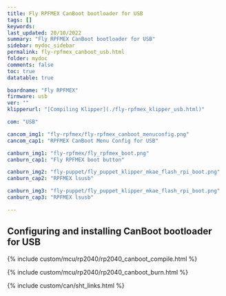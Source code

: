 ```yaml
---
title: Fly RPFMEX CanBoot bootloader for USB
tags: []
keywords: 
last_updated: 20/10/2022
summary: "Fly RPFMEX CanBoot bootloader for USB"
sidebar: mydoc_sidebar
permalink: fly-rpfmex_canboot_usb.html
folder: mydoc
comments: false
toc: true
datatable: true

boardname: "Fly RPFMEX"
firmware: usb
ver: "" 
klipperurl: "[Compiling Klipper](./fly-rpfmex_klipper_usb.html)"

com: "USB"

cancom_img1: "fly-rpfmex/fly-rpfmex_canboot_menuconfig.png"
cancom_cap1: "RPFMEX CanBoot Menu Config for USB"

canburn_img1: "fly-rpfmex/fly_rpfmex_boot.png"
canburn_cap1: "Fly RPFMEX boot button"

canburn_img2: "fly-puppet/fly_puppet_klipper_mkae_flash_rpi_boot.png"
canburn_cap2: "RPFMEX lsusb"

canburn_img3: "fly-puppet/fly_puppet_klipper_mkae_flash_rpi_boot.png"
canburn_cap3: "RPFMEX lsusb"

---
```


## Configuring and installing CanBoot bootloader for USB

{% include custom/mcu/rp2040/rp2040_canboot_compile.html %}

{% include custom/mcu/rp2040/rp2040_canboot_burn.html %}

{% include custom/can/sht_links.html %}

